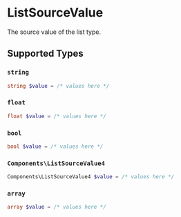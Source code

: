 # ListSourceValue

The source value of the list type.


## Supported Types

### `string`

```php
string $value = /* values here */
```

### `float`

```php
float $value = /* values here */
```

### `bool`

```php
bool $value = /* values here */
```

### `Components\ListSourceValue4`

```php
Components\ListSourceValue4 $value = /* values here */
```

### `array`

```php
array $value = /* values here */
```

